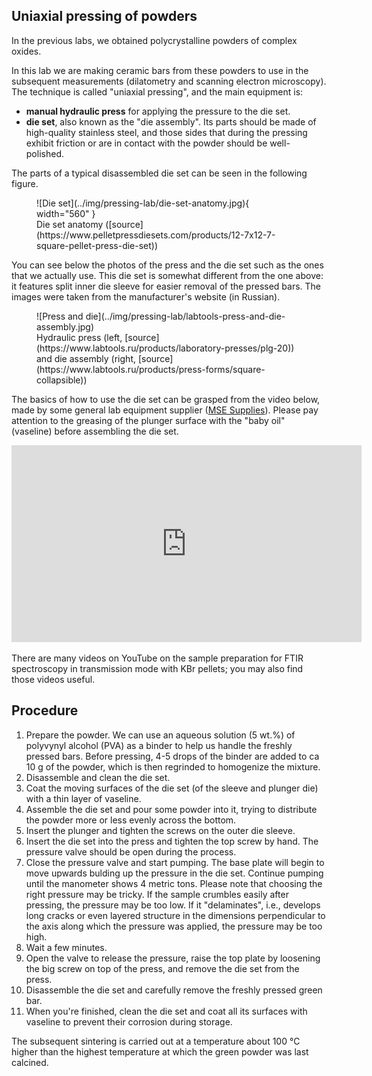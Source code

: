 ## Uniaxial pressing of powders

In the previous labs, we obtained polycrystalline powders of complex oxides.

In this lab we are making ceramic bars from these powders to use in the subsequent measurements (dilatometry and scanning electron microscopy). The technique is called "uniaxial pressing", and the main equipment is:

- **manual hydraulic press** for applying the pressure to the die set.
- **die set**, also known as the "die assembly". Its parts should be made of high-quality stainless steel, and those sides that during the pressing exhibit friction or are in contact with the powder should be well-polished.

The parts of a typical disassembled die set can be seen in the following figure.

<figure markdown>
  ![Die set](../img/pressing-lab/die-set-anatomy.jpg){ width="560" }
  <figcaption markdown>Die set anatomy ([source](https://www.pelletpressdiesets.com/products/12-7x12-7-square-pellet-press-die-set))</figcaption>
</figure>

You can see below the photos of the press and the die set such as the ones that we actually use. This die set is somewhat different from the one above: it features split inner die sleeve for easier removal of the pressed bars. The images were taken from the manufacturer's website (in Russian).

<figure markdown>
  ![Press and die](../img/pressing-lab/labtools-press-and-die-assembly.jpg)
  <figcaption markdown>Hydraulic press (left, [source](https://www.labtools.ru/products/laboratory-presses/plg-20)) and die assembly (right, [source](https://www.labtools.ru/products/press-forms/square-collapsible))</figcaption>
</figure>

The basics of how to use the die set can be grasped from the video below, made by some general lab equipment supplier ([MSE Supplies](https://www.msesupplies.com/blogs/news/pellet-press-die-sets)). Please pay attention to the greasing of the plunger surface with the "baby oil" (vaseline) before assembling the die set.

<iframe width="560" height="315" src="https://www.youtube-nocookie.com/embed/gMOZbGH7nIo?si=ct2tQJ5ExMYk05Vh" title="YouTube video player" frameborder="0" allow="accelerometer; autoplay; clipboard-write; encrypted-media; gyroscope; picture-in-picture; web-share" allowfullscreen></iframe>

There are many videos on YouTube on the sample preparation for FTIR spectroscopy in transmission mode with KBr pellets; you may also find those videos useful.

## Procedure

1. Prepare the powder. We can use an aqueous solution (5 wt.%) of polyvynyl alcohol (PVA) as a binder to help us handle the freshly pressed bars. Before pressing, 4-5 drops of the binder are added to ca 10 g of the powder, which is then regrinded to homogenize the mixture.
2. Disassemble and clean the die set.
3. Coat the moving surfaces of the die set (of the sleeve and plunger die) with a thin layer of vaseline.
4. Assemble the die set and pour some powder into it, trying to distribute the powder more or less evenly across the bottom.
5. Insert the plunger and tighten the screws on the outer die sleeve.
6. Insert the die set into the press and tighten the top screw by hand. The pressure valve should be open during the process.
7. Close the pressure valve and start pumping. The base plate will begin to move upwards bulding up the pressure in the die set. Continue pumping until the manometer shows 4 metric tons. Please note that choosing the right pressure may be tricky. If the sample crumbles easily after pressing, the pressure may be too low. If it "delaminates", i.e., develops long cracks or even layered structure in the dimensions perpendicular to the axis along which the pressure was applied, the pressure may be too high.
8. Wait a few minutes.
9. Open the valve to release the pressure, raise the top plate by loosening the big screw on top of the press, and remove the die set from the press.
10. Disassemble the die set and carefully remove the freshly pressed green bar.
11. When you're finished, clean the die set and coat all its surfaces with vaseline to prevent their corrosion during storage.

The subsequent sintering is carried out at a temperature about 100 °C higher than the highest temperature at which the green powder was last calcined.